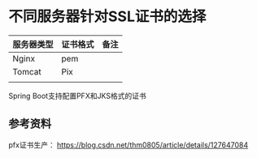 # 不同服务器针对SSL证书的选择



| 服务器类型 | 证书格式 | 备注 |
| ---------- | -------- | ---- |
| Nginx      | pem      |      |
| Tomcat     | Pix      |      |
|            |          |      |

 

Spring Boot支持配置PFX和JKS格式的证书





## 参考资料

pfx证书生产： https://blog.csdn.net/thm0805/article/details/127647084

